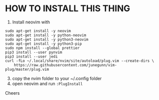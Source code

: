 # HOW TO INSTALL THIS THING

1. Install neovim with 
```sudo apt-get install neovim
sudo apt-get install -y neovim
sudo apt-get install -y python-neovim
sudo apt-get install -y python3-neovim
sudo apt-get install -y python3-pip
sudo npm install --global prettier
pip3 install --user pynvim
pip3 install --user jedi
curl -fLo ~/.local/share/nvim/site/autoload/plug.vim --create-dirs \
    https://raw.githubusercontent.com/junegunn/vim-plug/master/plug.vim 
```
3. copy the nvim folder to your ~/.config folder
4. open neovim and run `:PlugInstall`

Cheers
